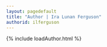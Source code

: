 ```yaml
---
layout: pagedefault
title: "Author | Ira Lunan Ferguson"
authorid: ilferguson
---
```

{% include loadAuthor.html %}

